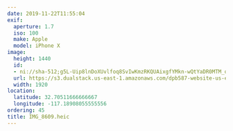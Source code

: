 ```yaml
---
date: 2019-11-22T11:55:04
exif:
  aperture: 1.7
  iso: 100
  make: Apple
  model: iPhone X
image:
  height: 1440
  id:
  - ni://sha-512;g5L-Uip8lnDoXUvlfoq8SvIwKmzRKQUAixgfYMkn-wQtYaDR0MTM_qQ4EqH22-kygO_uAOi3bLtTaJBfNY1oFw
  url: https://s3.dualstack.us-east-1.amazonaws.com/dpb587-website-us-east-1/asset/gallery/2019-san-diego/ad8835f5-213f-34a8-3e80-8b8028a936f4~1920.jpg
  width: 1920
location:
  latitude: 32.70511666666667
  longitude: -117.18908055555556
ordering: 45
title: IMG_8609.heic
---
```

